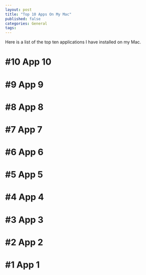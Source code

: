 ```yaml
---
layout: post
title: "Top 10 Apps On My Mac"
published: false
categories: General
tags: 
---
```


Here is a list of the top ten applications I have installed on my Mac.

# #10 App 10
# #9 App 9
# #8 App 8
# #7 App 7
# #6 App 6
# #5 App 5
# #4 App 4
# #3 App 3
# #2 App 2
# #1 App 1